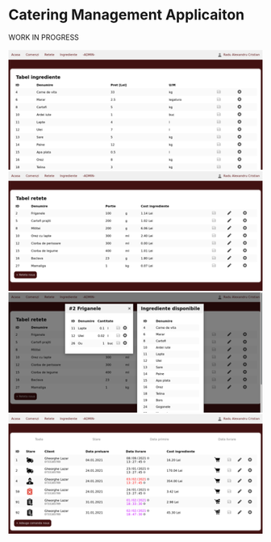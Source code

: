 # Catering Management Applicaiton

WORK IN PROGRESS</br>
</br>
<img src="/demo/demo-1.png" />
<img src="/demo/demo-2.png" />
<img src="/demo/demo-3.png" />
<img src="/demo/demo-4.png" />
